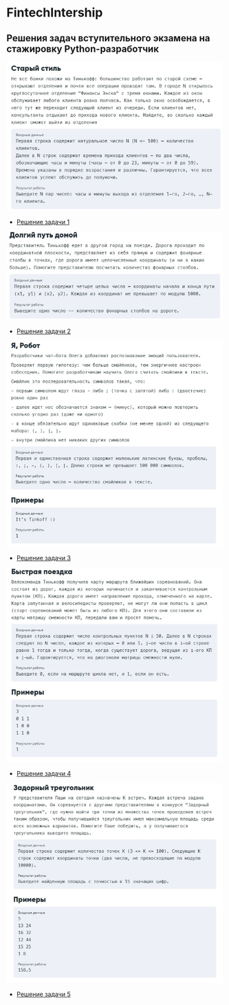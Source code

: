 # FintechIntership
## Решения задач вступительного экзамена на стажировку Python-разработчик

![](https://github.com/K4sho/FintechIntership/blob/master/task1.jpg)

* [Решение задачи 1](https://github.com/K4sho/FintechIntership/blob/master/sol1.py)

![](https://github.com/K4sho/FintechIntership/blob/master/task2.jpg)

* [Решение задачи 2](https://github.com/K4sho/FintechIntership/blob/master/sol2.py)

![](https://github.com/K4sho/FintechIntership/blob/master/task3.jpg)

* [Решение задачи 3](https://github.com/K4sho/FintechIntership/blob/master/sol3.py)

![](https://github.com/K4sho/FintechIntership/blob/master/task4.jpg)

* [Решение задачи 4](https://github.com/K4sho/FintechIntership/blob/master/sol4.py)

![](https://github.com/K4sho/FintechIntership/blob/master/task5.jpg)

* [Решение задачи 5](https://github.com/K4sho/FintechIntership/blob/master/sol5.py)
